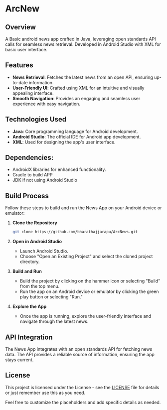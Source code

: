 # ArcNew

## Overview
A Basic android news app crafted in Java, leveraging open standards API calls for seamless news retrieval. Developed in Android Studio with XML for basic user interface.

## Features
- **News Retrieval**: Fetches the latest news from an open API, ensuring up-to-date information.
- **User-Friendly UI**: Crafted using XML for an intuitive and visually appealing interface.
- **Smooth Navigation**: Provides an engaging and seamless user experience with easy navigation.

## Technologies Used
- **Java**: Core programming language for Android development.
- **Android Studio**: The official IDE for Android app development.
- **XML**: Used for designing the app's user interface.

## Dependencies:
- AndroidX libraries for enhanced functionality.
- Gradle to build APP
- JDK if not using Android Studio

## Build Process
Follow these steps to build and run the News App on your Android device or emulator:

1. **Clone the Repository**
    ```bash
    git clone https://github.com/bharathajjarapu/ArcNews.git
    ```

2. **Open in Android Studio**
    - Launch Android Studio.
    - Choose "Open an Existing Project" and select the cloned project directory.

3. **Build and Run**
    - Build the project by clicking on the hammer icon or selecting "Build" from the top menu.
    - Run the app on an Android device or emulator by clicking the green play button or selecting "Run."

4. **Explore the App**
    - Once the app is running, explore the user-friendly interface and navigate through the latest news.

## API Integration
The News App integrates with an open standards API for fetching news data. The API provides a reliable source of information, ensuring the app stays current.

## License
This project is licensed under the License - see the [LICENSE](LICENSE) file for details or just remember use this as you need.

Feel free to customize the placeholders and add specific details as needed.
